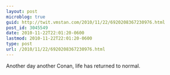 ```yaml
---
layout: post
microblog: true
guid: http://twit.vmstan.com/2010/11/22/6920208367230976.html
post_id: 3045549
date: 2010-11-22T22:01:20-0600
lastmod: 2010-11-22T22:01:20-0600
type: post
url: /2010/11/22/6920208367230976.html
---
```

Another day another Conan, life has returned to normal.
